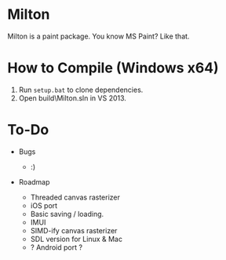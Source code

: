 Milton
======

Milton is a paint package. You know MS Paint? Like that.

How to Compile (Windows x64)
============================

1. Run `setup.bat` to clone dependencies.
2. Open build\Milton.sln in VS 2013.

To-Do
=====

* Bugs
    * :)

* Roadmap
    * Threaded canvas rasterizer
    * iOS port
    * Basic saving / loading.
    * IMUI
    * SIMD-ify canvas rasterizer
    * SDL version for Linux & Mac
    * ? Android port ?

